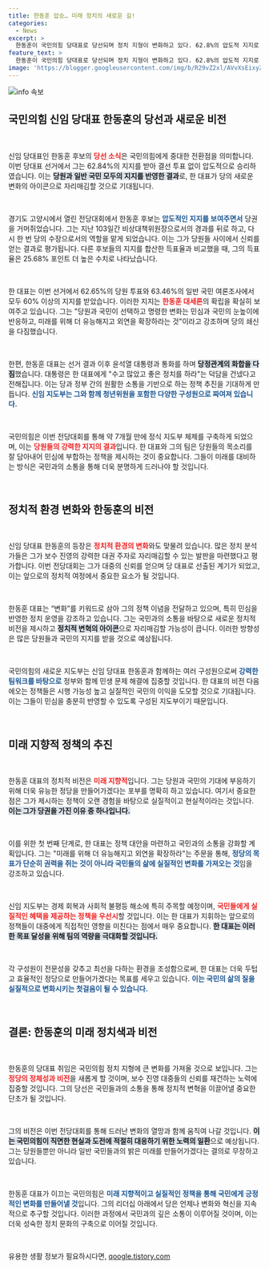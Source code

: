 ```yaml
---
title: 한동훈 압승… 미래 정치의 새로운 길!
categories:
  - News
excerpt: >
  한동훈이 국민의힘 당대표로 당선되며 정치 지형이 변화하고 있다. 62.8%의 압도적 지지로 복귀한 그는 민심을 반영한 새로운 변화를 예고하며, 윤석열 대통령과의 화합을 다짐했다. 이번 당대표 선거는 보수 진영의 향후 행보에 큰 의미를 지닌다.
feature_text: >
  한동훈이 국민의힘 당대표로 당선되며 정치 지형이 변화하고 있다. 62.8%의 압도적 지지로 복귀한 그는 민심을 반영한 새로운 변화를 예고하며, 윤석열 대통령과의 화합을 다짐했다. 이번 당대표 선거는 보수 진영의 향후 행보에 큰 의미를 지닌다.
image: 'https://blogger.googleusercontent.com/img/b/R29vZ2xl/AVvXsEixyZcFfHzMRdzZMjFBmAUKJYCLCGyLL1o632UiGVXcaFdKo_bkvkuCioo0uUKlGfBVcT3P84aROyZIXSBEx3Aw5nCQ3pTgDom1WDC4m8eifvWiAmWEEVb4x6G_l8C0QH225ldMjyaFvpxGEBGNO37VmDTDMHGhJPq73UglMfDca1-0aw/s1600/blogspot.png'
---
```


<p><img src="https://blogger.googleusercontent.com/img/b/R29vZ2xl/AVvXsEixyZcFfHzMRdzZMjFBmAUKJYCLCGyLL1o632UiGVXcaFdKo_bkvkuCioo0uUKlGfBVcT3P84aROyZIXSBEx3Aw5nCQ3pTgDom1WDC4m8eifvWiAmWEEVb4x6G_l8C0QH225ldMjyaFvpxGEBGNO37VmDTDMHGhJPq73UglMfDca1-0aw/s1600/blogspot.png" alt="info 속보" /></p>

<h2 data-ke-size="size26">국민의힘 신임 당대표 한동훈의 당선과 새로운 비전</h2>

<p data-ke-size="size16">&nbsp;</p>

<p>신임 당대표인 한동훈 후보의 <b><span style="color: #ee2323;">당선 소식</span></b>은 국민의힘에게 중대한 전환점을 의미합니다. 이번 당대표 선거에서 그는 62.84%의 지지를 받아 결선 투표 없이 압도적으로 승리하였습니다. 이는 <b><span style="background-color: #21538527;">당원과 일반 국민 모두의 지지를 반영한 결과</span></b>로, 한 대표가 당의 새로운 변화의 아이콘으로 자리매김할 것으로 기대됩니다.</p>

<p data-ke-size="size16">&nbsp;</p>

<p>경기도 고양시에서 열린 전당대회에서 한동훈 후보는 <b><span style="color: #1a5490;">압도적인 지지를 보여주면서</span></b> 당권을 거머쥐었습니다. 그는 지난 103일간 비상대책위원장으로서의 경과를 뒤로 하고, 다시 한 번 당의 수장으로서의 역할을 맡게 되었습니다. 이는 그가 당원들 사이에서 신뢰를 얻는 결과로 평가됩니다. 다른 후보들의 지지를 합산한 득표율과 비교했을 때, 그의 득표율은 25.68% 포인트 더 높은 수치로 나타났습니다.</p>

<p data-ke-size="size16">&nbsp;</p>

<p>한 대표는 이번 선거에서 62.65%의 당원 투표와 63.46%의 일반 국민 여론조사에서 모두 60% 이상의 지지를 받았습니다. 이러한 지지는 <b><span style="color: #ee2323;">한동훈 대세론</span></b>의 확립을 확실히 보여주고 있습니다. 그는 "당원과 국민이 선택하고 명령한 변화는 민심과 국민의 눈높이에 반응하고, 미래를 위해 더 유능해지고 외연을 확장하라는 것"이라고 강조하며 당의 쇄신을 다짐했습니다.</p>

<p data-ke-size="size16">&nbsp;</p>

<p>한편, 한동훈 대표는 선거 결과 이후 윤석열 대통령과 통화를 하며 <b><span style="background-color: #21538527;">당정관계의 화합을 다짐</span></b>했습니다. 대통령은 한 대표에게 "수고 많았고 좋은 정치를 하라"는 덕담을 건넸다고 전해집니다. 이는 당과 정부 간의 원활한 소통을 기반으로 하는 정책 추진을 기대하게 만듭니다. <b><span style="color: #1a5490;">신임 지도부는 그와 함께 청년위원을 포함한 다양한 구성원으로 짜여져 있습니다.</span></b></p>

<p data-ke-size="size16">&nbsp;</p>

<p>국민의힘은 이번 전당대회를 통해 약 7개월 만에 정식 지도부 체제를 구축하게 되었으며, 이는 <b><span style="color: #ee2323;">당원들의 강력한 지지의 결과</span></b>입니다. 한 대표와 그의 팀은 당원들의 목소리를 잘 담아내어 민심에 부합하는 정책을 제시하는 것이 중요합니다. 그들이 미래를 대비하는 방식은 국민과의 소통을 통해 더욱 분명하게 드러나야 할 것입니다.</p>

<p data-ke-size="size16">&nbsp;</p>

<h2 data-ke-size="size26">정치적 환경 변화와 한동훈의 비전</h2>

<p data-ke-size="size16">&nbsp;</p>

<p>신임 당대표 한동훈의 등장은 <b><span style="color: #ee2323;">정치적 환경의 변화</span></b>와도 맞물려 있습니다. 많은 정치 분석가들은 그가 보수 진영의 강력한 대권 주자로 자리매김할 수 있는 발판을 마련했다고 평가합니다. 이번 전당대회는 그가 대중의 신뢰를 얻으며 당 대표로 선출된 계기가 되었고, 이는 앞으로의 정치적 여정에서 중요한 요소가 될 것입니다.</p>

<p data-ke-size="size16">&nbsp;</p>

<p>한동훈 대표는 “변화”를 키워드로 삼아 그의 정책 이념을 전달하고 있으며, 특히 민심을 반영한 정치 운영을 강조하고 있습니다. 그는 국민과의 소통을 바탕으로 새로운 정치적 비전을 제시하고 <b><span style="background-color: #21538527;">정치적 변혁의 아이콘</span></b>으로 자리매김할 가능성이 큽니다. 이러한 방향성은 많은 당원들과 국민의 지지를 받을 것으로 예상됩니다.</p>

<p data-ke-size="size16">&nbsp;</p>

<p>국민의힘의 새로운 지도부는 신임 당대표 한동훈과 함께하는 여러 구성원으로써 <b><span style="color: #1a5490;">강력한 팀워크를 바탕으로</span></b> 정부와 함께 민생 문제 해결에 집중할 것입니다. 한 대표의 비전 다음에오는 정책들은 시행 가능성 높고 실질적인 국민의 이익을 도모할 것으로 기대됩니다. 이는 그들이 민심을 충분히 반영할 수 있도록 구성된 지도부이기 때문입니다.</p>

<p data-ke-size="size16">&nbsp;</p>

<h2 data-ke-size="size26">미래 지향적 정책의 추진</h2>

<p data-ke-size="size16">&nbsp;</p>

<p>한동훈 대표의 정치적 비전은 <b><span style="color: #ee2323;">미래 지향적</span></b>입니다. 그는 당원과 국민의 기대에 부응하기 위해 더욱 유능한 정당을 만들어가겠다는 포부를 명확히 하고 있습니다. 여기서 중요한 점은 그가 제시하는 정책이 오랜 경험을 바탕으로 실질적이고 현실적이라는 것입니다. <b><span style="background-color: #21538527;">이는 그가 당권을 가진 이유 중 하나입니다.</span></b></p>

<p data-ke-size="size16">&nbsp;</p>

<p>이를 위한 첫 번째 단계로, 한 대표는 정책 대안을 마련하고 국민과의 소통을 강화할 계획입니다. 그는 "미래를 위해 더 유능해지고 외연을 확장하라"는 주문을 통해, <b><span style="color: #1a5490;">정당의 목표가 단순히 권력을 쥐는 것이 아니라 국민들의 삶에 실질적인 변화를 가져오는 것</span></b>임을 강조하고 있습니다.</p>

<p data-ke-size="size16">&nbsp;</p>

<p>신임 지도부는 경제 회복과 사회적 불평등 해소에 특히 주목할 예정이며, <b><span style="color: #ee2323;">국민들에게 실질적인 혜택을 제공하는 정책을 우선시</span></b>할 것입니다. 이는 한 대표가 지휘하는 앞으로의 정책들이 대중에게 직접적인 영향을 미친다는 점에서 매우 중요합니다. <b><span style="background-color: #21538527;">한 대표는 이러한 목표 달성을 위해 팀의 역량을 극대화할 것입니다.</span></b></p>

<p data-ke-size="size16">&nbsp;</p>

<p>각 구성원이 전문성을 갖추고 최선을 다하는 환경을 조성함으로써, 한 대표는 더욱 두텁고 효율적인 정당으로 만들어가겠다는 목표를 세우고 있습니다. <b><span style="color: #1a5490;">이는 국민의 삶의 질을 실질적으로 변화시키는 첫걸음이 될 수 있습니다.</span></b></p>

<p data-ke-size="size16">&nbsp;</p>

<h2 data-ke-size="size26">결론: 한동훈의 미래 정치색과 비전</h2>

<p data-ke-size="size16">&nbsp;</p>

<p>한동훈의 당대표 취임은 국민의힘 정치 지형에 큰 변화를 가져올 것으로 보입니다. 그는 <b><span style="color: #ee2323;">정당의 정체성과 비전</span></b>을 새롭게 할 것이며, 보수 진영 대중들의 신뢰를 재건하는 노력에 집중할 것입니다. 그의 당선은 국민들과의 소통을 통해 정치적 변혁을 이끌어낼 중요한 단초가 될 것입니다.</p>

<p data-ke-size="size16">&nbsp;</p>

<p>그의 비전은 이번 전당대회를 통해 드러난 변화의 열망과 함께 움직여 나갈 것입니다. <b><span style="background-color: #21538527;">이는 국민의힘이 직면한 현실과 도전에 적절히 대응하기 위한 노력의 일환</span></b>으로 예상됩니다. 그는 당원들뿐만 아니라 일반 국민들과의 밝은 미래를 만들어가겠다는 결의로 무장하고 있습니다.</p>

<p data-ke-size="size16">&nbsp;</p>

<p>한동훈 대표가 이끄는 국민의힘은 <b><span style="color: #1a5490;">미래 지향적이고 실질적인 정책을 통해 국민에게 긍정적인 변화를 만들어낼 것</span></b>입니다. 그의 리더십 아래에서 당은 언제나 변화와 혁신을 지속적으로 추구할 것입니다. 이러한 과정에서 국민과의 깊은 소통이 이루어질 것이며, 이는 더욱 성숙한 정치 문화의 구축으로 이어질 것입니다.</p>

<p data-ke-size="size16">&nbsp;</p>
유용한 생활 정보가 필요하시다면, <a href="https://qoogle.tistory.com" rel="dofollow">qoogle.tistory.com</a>


